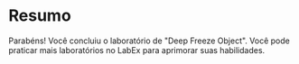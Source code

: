 # Resumo

Parabéns! Você concluiu o laboratório de "Deep Freeze Object". Você pode praticar mais laboratórios no LabEx para aprimorar suas habilidades.
